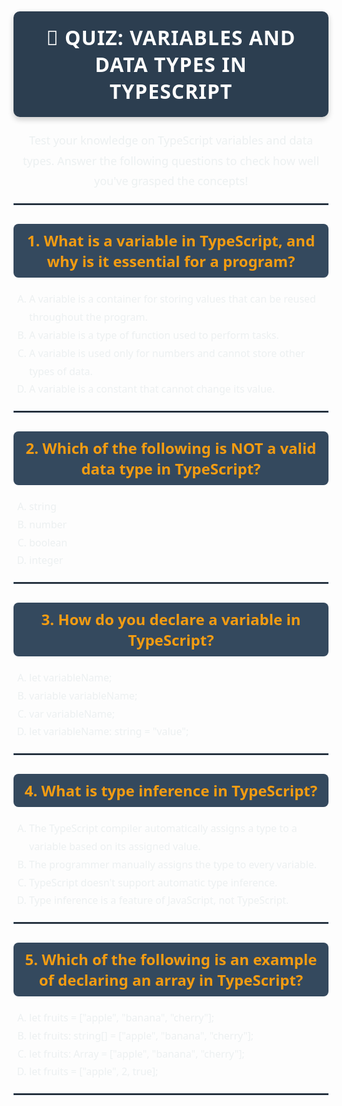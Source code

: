 <h1 style="color: #ffffff; background-color: #2c3e50; padding: 20px 30px; text-transform: uppercase; letter-spacing: 1px; border-radius: 10px; font-family: 'Segoe UI', sans-serif; font-size: 32px; text-align: center; box-shadow: 0 4px 10px rgba(0, 0, 0, 0.2);">
  📝 Quiz: Variables and Data Types in TypeScript
</h1>

<p style="color: #ecf0f1; font-size: 18px; line-height: 1.8; text-align: center; font-family: 'Segoe UI', sans-serif; margin-top: 10px;">
  Test your knowledge on TypeScript variables and data types. Answer the following questions to check how well you've grasped the concepts!
</p>

<hr style="border: 1px solid #34495e; margin-top: 20px;">

<h2 style="color: #f39c12; font-size: 24px; font-family: 'Segoe UI', sans-serif; padding: 10px 15px; margin-top: 30px; background-color: #34495e; border-radius: 8px; text-align: center;">
  1. What is a variable in TypeScript, and why is it essential for a program?
</h2>
<ul style="color: #ecf0f1; font-size: 16px; padding-left: 25px; line-height: 1.8; font-family: 'Segoe UI', sans-serif; list-style-type: upper-alpha;">
  <li>A variable is a container for storing values that can be reused throughout the program.</li>
  <li>A variable is a type of function used to perform tasks.</li>
  <li>A variable is used only for numbers and cannot store other types of data.</li>
  <li>A variable is a constant that cannot change its value.</li>
</ul>
<!-- Correct answer: A) A variable is a container for storing values that can be reused throughout the program. -->

<hr style="border: 1px solid #34495e; margin-top: 20px;">

<h2 style="color: #f39c12; font-size: 24px; font-family: 'Segoe UI', sans-serif; padding: 10px 15px; margin-top: 30px; background-color: #34495e; border-radius: 8px; text-align: center;">
  2. Which of the following is NOT a valid data type in TypeScript?
</h2>
<ul style="color: #ecf0f1; font-size: 16px; padding-left: 25px; line-height: 1.8; font-family: 'Segoe UI', sans-serif; list-style-type: upper-alpha;">
  <li>string</li>
  <li>number</li>
  <li>boolean</li>
  <li>integer</li>
</ul>
<!-- Correct answer: D) integer. In TypeScript, the type for integers is "number," and there is no "integer" type. -->

<hr style="border: 1px solid #34495e; margin-top: 20px;">

<h2 style="color: #f39c12; font-size: 24px; font-family: 'Segoe UI', sans-serif; padding: 10px 15px; margin-top: 30px; background-color: #34495e; border-radius: 8px; text-align: center;">
  3. How do you declare a variable in TypeScript?
</h2>
<ul style="color: #ecf0f1; font-size: 16px; padding-left: 25px; line-height: 1.8; font-family: 'Segoe UI', sans-serif; list-style-type: upper-alpha;">
  <li>let variableName;</li>
  <li>variable variableName;</li>
  <li>var variableName;</li>
  <li>let variableName: string = "value";</li>
</ul>
<!-- Correct answer: D) let variableName: string = "value"; This is the proper syntax for declaring a variable in TypeScript with type annotation. -->

<hr style="border: 1px solid #34495e; margin-top: 20px;">

<h2 style="color: #f39c12; font-size: 24px; font-family: 'Segoe UI', sans-serif; padding: 10px 15px; margin-top: 30px; background-color: #34495e; border-radius: 8px; text-align: center;">
  4. What is type inference in TypeScript?
</h2>
<ul style="color: #ecf0f1; font-size: 16px; padding-left: 25px; line-height: 1.8; font-family: 'Segoe UI', sans-serif; list-style-type: upper-alpha;">
  <li>The TypeScript compiler automatically assigns a type to a variable based on its assigned value.</li>
  <li>The programmer manually assigns the type to every variable.</li>
  <li>TypeScript doesn't support automatic type inference.</li>
  <li>Type inference is a feature of JavaScript, not TypeScript.</li>
</ul>
<!-- Correct answer: A) The TypeScript compiler automatically assigns a type to a variable based on its assigned value. -->

<hr style="border: 1px solid #34495e; margin-top: 20px;">

<h2 style="color: #f39c12; font-size: 24px; font-family: 'Segoe UI', sans-serif; padding: 10px 15px; margin-top: 30px; background-color: #34495e; border-radius: 8px; text-align: center;">
  5. Which of the following is an example of declaring an array in TypeScript?
</h2>
<ul style="color: #ecf0f1; font-size: 16px; padding-left: 25px; line-height: 1.8; font-family: 'Segoe UI', sans-serif; list-style-type: upper-alpha;">
  <li>let fruits = ["apple", "banana", "cherry"];</li>
  <li>let fruits: string[] = ["apple", "banana", "cherry"];</li>
  <li>let fruits: Array = ["apple", "banana", "cherry"];</li>
  <li>let fruits = ["apple", 2, true];</li>
</ul>
<!-- Correct answer: B) let fruits: string[] = ["apple", "banana", "cherry"]; This is the correct way to declare an array of strings in TypeScript. -->

<hr style="border: 1px solid #34495e; margin-top: 20px;">
